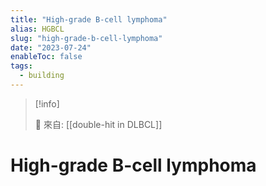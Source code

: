 ```yaml
---
title: "High-grade B-cell lymphoma"
alias: HGBCL
slug: "high-grade-b-cell-lymphoma"
date: "2023-07-24"
enableToc: false
tags:
  - building
---
```


> [!info]
>
> 🌱 來自: [[double-hit in DLBCL]]

# High-grade B-cell lymphoma
